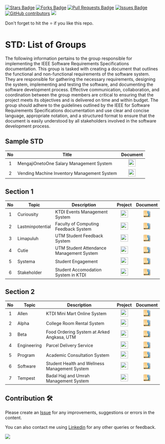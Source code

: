 <a href="https://github.com/drshahizan/software-engineering/stargazers"><img src="https://img.shields.io/github/stars/drshahizan/software-engineering" alt="Stars Badge"/></a>
<a href="https://github.com/drshahizan/software-engineering/network/members"><img src="https://img.shields.io/github/forks/drshahizan/software-engineering" alt="Forks Badge"/></a>
<a href="https://github.com/drshahizan/software-engineering/pulls"><img src="https://img.shields.io/github/issues-pr/drshahizan/software-engineering" alt="Pull Requests Badge"/></a>
<a href="https://github.com/drshahizan/software-engineering/issues"><img src="https://img.shields.io/github/issues/drshahizan/software-engineering" alt="Issues Badge"/></a>
<a href="https://github.com/drshahizan/software-engineering/graphs/contributors"><img alt="GitHub contributors" src="https://img.shields.io/github/contributors/drshahizan/software-engineering?color=2b9348"></a>
![](https://visitor-badge.glitch.me/badge?page_id=drshahizan/software-engineering)

Don't forget to hit the :star: if you like this repo.

# STD: List of Groups

The following information pertains to the group responsible for implementing the IEEE Software Requirements Specifications documentation. This group is tasked with creating a document that outlines the functional and non-functional requirements of the software system. They are responsible for gathering the necessary requirements, designing the system, implementing and testing the software, and documenting the software development process. Effective communication, collaboration, and coordination between the group members are critical to ensuring that the project meets its objectives and is delivered on time and within budget. The group should adhere to the guidelines outlined by the IEEE for Software Requirements Specifications documentation and use clear and concise language, appropriate notation, and a structured format to ensure that the document is easily understood by all stakeholders involved in the software development process.

## Sample STD

| No | Title | Document |
| :-----: | ------  | :------: |
| 1 | MengajiOnetoOne Salary Management System | <a href="STD-Group1.pdf" ><img src="../../../images/pdf64.png" width="24px" height="24px" ></a> |
| 2 | Vending Machine Inventory Management System | <a href="STD-Group2.pdf" ><img src="../../../images/pdf64.png" width="24px" height="24px" ></a> |

## Section 1

| No | Topic | Description | Project | Document |
| :-----: | ------ | ------ | :------: | :------: |
| 1 | Curiousity | KTDI Events Management System |<a href="https://github.com/users/drshahizan/projects/11" ><img src="../../../images/task.png" width="24px" height="24px" ></a> | <a href="sec01/curiosity" ><img src="../../../images/data_folder.png" width="24px" height="24px" ></a> |
| 2 | Lastminpotential | Faculty of Computing Feedback System |<a href="https://github.com/users/drshahizan/projects/12" ><img src="../../../images/task.png" width="24px" height="24px" ></a> |<a href="sec01/lastminpotential" ><img src="../../../images/data_folder.png" width="24px" height="24px" ></a>  |
| 3 | Limapuluh | UTM Student Feedback System |<a href="https://github.com/users/drshahizan/projects/13" ><img src="../../../images/task.png" width="24px" height="24px" ></a> |<a href="sec01/limapuluh" ><img src="../../../images/data_folder.png" width="24px" height="24px" ></a>  |
| 4 | Cutie | UTM Student Attendance Management System |<a href="https://github.com/users/drshahizan/projects/15" ><img src="../../../images/task.png" width="24px" height="24px" ></a> | <a href="sec01/cutie" ><img src="../../../images/data_folder.png" width="24px" height="24px" ></a> |
| 5 | Systema | Student Engagement | <a href="https://github.com/users/drshahizan/projects/14" ><img src="../../../images/task.png" width="24px" height="24px" ></a> | <a href="sec01/systema" ><img src="../../../images/data_folder.png" width="24px" height="24px" ></a> |
| 6 | Stakeholder | Student Accomodation System in KTDI |<a href="https://github.com/users/drshahizan/projects/16" ><img src="../../../images/task.png" width="24px" height="24px" ></a> | <a href="sec01/stakeholder" ><img src="../../../images/data_folder.png" width="24px" height="24px" ></a> |

## Section 2

| No | Topic | Description | Project | Document |
| :-----: | ------ | ------ | :------: | :------: |
| 1 | Allen | KTDI Mini Mart Online System |<a href="https://github.com/users/drshahizan/projects/17" ><img src="../../../images/task.png" width="24px" height="24px" ></a> | <a href="sec02/allen" ><img src="../../../images/data_folder.png" width="24px" height="24px" ></a> |
| 2 | Alpha | College Room Rental System |<a href="https://github.com/users/drshahizan/projects/18" ><img src="../../../images/task.png" width="24px" height="24px" ></a> | <a href="sec02/alpha" ><img src="../../../images/data_folder.png" width="24px" height="24px" ></a> |
| 3 | Beta | Food Ordering System at Arked Angkasa, UTM |<a href="https://github.com/users/drshahizan/projects/19" ><img src="../../../images/task.png" width="24px" height="24px" ></a> |<a href="hsec02/beta" ><img src="../../../images/data_folder.png" width="24px" height="24px" ></a> |
| 4 | Engineering | Parcel Delivery Service |<a href="https://github.com/users/drshahizan/projects/20" ><img src="../../../images/task.png" width="24px" height="24px" ></a> | <a href="sec02/engineering" ><img src="../../../images/data_folder.png" width="24px" height="24px" ></a> |
| 5 | Program | Academic Consultation System|<a href="https://github.com/users/drshahizan/projects/21" ><img src="../../../images/task.png" width="24px" height="24px" ></a> | <a href="hsec02/program" ><img src="../../../images/data_folder.png" width="24px" height="24px" ></a> |
| 6 | Software| Student Health and Wellness Management System |<a href="https://github.com/users/drshahizan/projects/22" ><img src="../../../images/task.png" width="24px" height="24px" ></a> | <a href="sec02/software" ><img src="../../../images/data_folder.png" width="24px" height="24px" ></a> |
| 7 | Tempest | Badal Hajj and Umrah Management System|<a href="https://github.com/users/drshahizan/projects/23" ><img src="../../../images/task.png" width="24px" height="24px" ></a> | <a href="sec02/tempest" ><img src="../../../images/data_folder.png" width="24px" height="24px" ></a> |


## Contribution 🛠️
Please create an [Issue](https://github.com/drshahizan/software-engineering/issues) for any improvements, suggestions or errors in the content.

You can also contact me using [Linkedin](https://www.linkedin.com/in/drshahizan/) for any other queries or feedback.

![](https://visitor-badge.glitch.me/badge?page_id=drshahizan)

